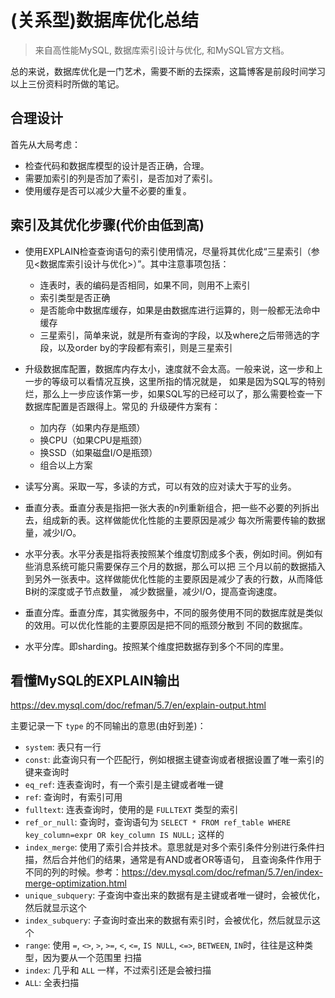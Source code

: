 # (关系型)数据库优化总结

> 来自高性能MySQL, 数据库索引设计与优化, 和MySQL官方文档。

总的来说，数据库优化是一门艺术，需要不断的去探索，这篇博客是前段时间学习以上三份资料时所做的笔记。

## 合理设计

首先从大局考虑：

- 检查代码和数据库模型的设计是否正确，合理。
- 需要加索引的列是否加了索引，是否加对了索引。
- 使用缓存是否可以减少大量不必要的重复。

## 索引及其优化步骤(代价由低到高)

- 使用EXPLAIN检查查询语句的索引使用情况，尽量将其优化成“三星索引（参见<数据库索引设计与优化>）”。其中注意事项包括：

    - 连表时，表的编码是否相同，如果不同，则用不上索引
    - 索引类型是否正确
    - 是否能命中数据库缓存，如果是由数据库进行运算的，则一般都无法命中缓存
    - 三星索引，简单来说，就是所有查询的字段，以及where之后带筛选的字段，以及order by的字段都有索引，则是三星索引

- 升级数据库配置，数据库内存太小，速度就不会太高。一般来说，这一步和上一步的等级可以看情况互换，这里所指的情况就是，
如果是因为SQL写的特别烂，那么上一步应该作第一步，如果SQL写的已经可以了，那么需要检查一下数据库配置是否跟得上。常见的
升级硬件方案有：

    - 加内存（如果内存是瓶颈）
    - 换CPU（如果CPU是瓶颈）
    - 换SSD（如果磁盘I/O是瓶颈）
    - 组合以上方案

- 读写分离。采取一写，多读的方式，可以有效的应对读大于写的业务。

- 垂直分表。垂直分表是指把一张大表的n列重新组合，把一些不必要的列拆出去，组成新的表。这样做能优化性能的主要原因是减少
每次所需要传输的数据量，减少I/O。

- 水平分表。水平分表是指将表按照某个维度切割成多个表，例如时间。例如有些消息系统可能只需要保存三个月的数据，那么可以把
三个月以前的数据插入到另外一张表中。这样做能优化性能的主要原因是减少了表的行数，从而降低B树的深度或子节点数量，
减少数据量，减少I/O，提高查询速度。

- 垂直分库。垂直分库，其实微服务中，不同的服务使用不同的数据库就是类似的效用。可以优化性能的主要原因是把不同的瓶颈分散到
不同的数据库。

- 水平分库。即sharding。按照某个维度把数据存到多个不同的库里。

## 看懂MySQL的EXPLAIN输出

https://dev.mysql.com/doc/refman/5.7/en/explain-output.html

主要记录一下 `type` 的不同输出的意思(由好到差)：

- `system`: 表只有一行
- `const`: 此查询只有一个匹配行，例如根据主键查询或者根据设置了唯一索引的键来查询时
- `eq_ref`: 连表查询时，有一个索引是主键或者唯一键
- `ref`: 查询时，有索引可用
- `fulltext`: 连表查询时，使用的是 `FULLTEXT` 类型的索引
- `ref_or_null`: 查询时，查询语句为 `SELECT * FROM ref_table WHERE key_column=expr OR key_column IS NULL;` 这样的
- `index_merge`: 使用了索引合并技术。意思就是对多个索引条件分别进行条件扫描，然后合并他们的结果，通常是有AND或者OR等语句，
且查询条件作用于不同的列的时候。参考：https://dev.mysql.com/doc/refman/5.7/en/index-merge-optimization.html
- `unique_subquery`: 子查询中查出来的数据有是主键或者唯一键时，会被优化，然后就显示这个
- `index_subquery`: 子查询时查出来的数据有索引时，会被优化，然后就显示这个
- `range`: 使用 `=`, `<>`, `>`, `>=`, `<`, `<=`, `IS NULL`, `<=>`, `BETWEEN`, `IN`时，往往是这种类型，因为要从一个范围里
扫描
- `index`: 几乎和 `ALL` 一样，不过索引还是会被扫描
- `ALL`: 全表扫描
